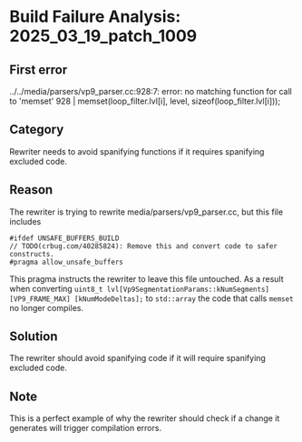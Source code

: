# Build Failure Analysis: 2025_03_19_patch_1009

## First error

../../media/parsers/vp9_parser.cc:928:7: error: no matching function for call to 'memset'
  928 |       memset(loop_filter.lvl[i], level, sizeof(loop_filter.lvl[i]));

## Category
Rewriter needs to avoid spanifying functions if it requires spanifying excluded code.

## Reason
The rewriter is trying to rewrite media/parsers/vp9_parser.cc, but this file includes

```
#ifdef UNSAFE_BUFFERS_BUILD
// TODO(crbug.com/40285824): Remove this and convert code to safer constructs.
#pragma allow_unsafe_buffers
```

This pragma instructs the rewriter to leave this file untouched. As a result when converting `uint8_t lvl[Vp9SegmentationParams::kNumSegments][VP9_FRAME_MAX] [kNumModeDeltas];` to `std::array` the code that calls `memset` no longer compiles.

## Solution
The rewriter should avoid spanifying code if it will require spanifying excluded code.

## Note
This is a perfect example of why the rewriter should check if a change it generates will trigger compilation errors.